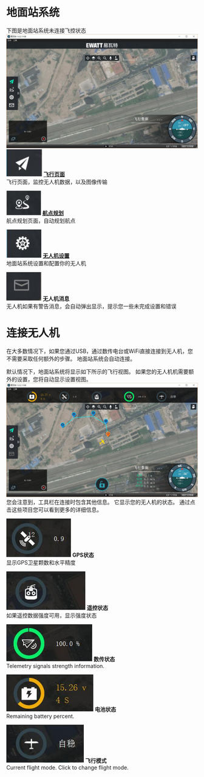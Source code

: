 # 地面站系统
下图是地面站系统未连接飞控状态
<br>
![](BootToFly.jpg)
<br>
![](FlyViewButton.jpg) **[飞行页面](../FlyView/FlyView.md)**
<br>飞行页面，监控无人机数据，以及图像传输

![](PlanViewButton.jpg) **[航点规划](../PlanView/PlanView.md)**
<br>航点规划页面，自动规划航点

![](SetupViewButton.jpg) **[无人机设置](../SetupView/SetupView.md)**
<br>地面站系统设置和配置你的无人机

![](MessageToolbar.jpg) **无人机消息**
<br> 无人机如果有警告消息，会自动弹出显示，提示您一些未完成设置和错误
# 连接无人机
在大多数情况下，如果您通过USB，通过数传电台或WiFi直接连接到无人机，您不需要采取任何额外的步骤。 地面站系统会自动连接。

默认情况下，地面站系统将显示如下所示的飞行视图。 如果您的无人机机需要额外的设置，您将自动显示设置视图。
<br>
![](ConnectedVehicle.jpg)
<br>
您会注意到，工具栏在连接时包含其他信息。 它显示您的无人机的状态。 通过点击这些项目您可以看到更多的详细信息。


![](GPSToolbar.jpg) **GPS状态**
<br >显示GPS卫星颗数和水平精度

![](RCToolbar.jpg) **遥控状态** 
<br >如果遥控数据强度可用，显示强度状态

![](TelemetryToolbar.jpg) **数传状态**
<br>Telemetry signals strength information.

![](BatteryToolbar.jpg) **电池状态**
<br>Remaining battery percent.

![](FlightModeToolbar.jpg) **飞行模式**
<br>Current flight mode. Click to change flight mode.
